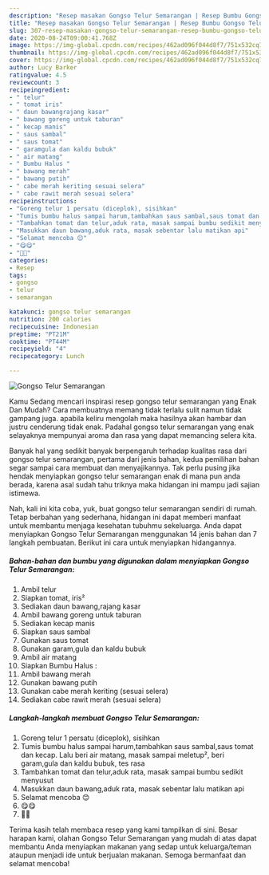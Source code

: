 ```yaml
---
description: "Resep masakan Gongso Telur Semarangan | Resep Bumbu Gongso Telur Semarangan Yang Sempurna"
title: "Resep masakan Gongso Telur Semarangan | Resep Bumbu Gongso Telur Semarangan Yang Sempurna"
slug: 307-resep-masakan-gongso-telur-semarangan-resep-bumbu-gongso-telur-semarangan-yang-sempurna
date: 2020-08-24T09:00:41.768Z
image: https://img-global.cpcdn.com/recipes/462ad096f044d8f7/751x532cq70/gongso-telur-semarangan-foto-resep-utama.jpg
thumbnail: https://img-global.cpcdn.com/recipes/462ad096f044d8f7/751x532cq70/gongso-telur-semarangan-foto-resep-utama.jpg
cover: https://img-global.cpcdn.com/recipes/462ad096f044d8f7/751x532cq70/gongso-telur-semarangan-foto-resep-utama.jpg
author: Lucy Barker
ratingvalue: 4.5
reviewcount: 3
recipeingredient:
- " telur"
- " tomat iris"
- " daun bawangrajang kasar"
- " bawang goreng untuk taburan"
- " kecap manis"
- " saus sambal"
- " saus tomat"
- " garamgula dan kaldu bubuk"
- " air matang"
- " Bumbu Halus "
- " bawang merah"
- " bawang putih"
- " cabe merah keriting sesuai selera"
- " cabe rawit merah sesuai selera"
recipeinstructions:
- "Goreng telur 1 persatu (diceplok), sisihkan"
- "Tumis bumbu halus sampai harum,tambahkan saus sambal,saus tomat dan kecap. Lalu beri air matang, masak sampai meletup², beri garam,gula dan kaldu bubuk, tes rasa"
- "Tambahkan tomat dan telur,aduk rata, masak sampai bumbu sedikit menyusut"
- "Masukkan daun bawang,aduk rata, masak sebentar lalu matikan api"
- "Selamat mencoba 😊"
- "😋😋"
- "🤤🤤"
categories:
- Resep
tags:
- gongso
- telur
- semarangan

katakunci: gongso telur semarangan 
nutrition: 200 calories
recipecuisine: Indonesian
preptime: "PT21M"
cooktime: "PT44M"
recipeyield: "4"
recipecategory: Lunch

---
```



![Gongso Telur Semarangan](https://img-global.cpcdn.com/recipes/462ad096f044d8f7/751x532cq70/gongso-telur-semarangan-foto-resep-utama.jpg)

Kamu Sedang mencari inspirasi resep gongso telur semarangan yang Enak Dan Mudah? Cara membuatnya memang tidak terlalu sulit namun tidak gampang juga. apabila keliru mengolah maka hasilnya akan hambar dan justru cenderung tidak enak. Padahal gongso telur semarangan yang enak selayaknya mempunyai aroma dan rasa yang dapat memancing selera kita.



Banyak hal yang sedikit banyak berpengaruh terhadap kualitas rasa dari gongso telur semarangan, pertama dari jenis bahan, kedua pemilihan bahan segar sampai cara membuat dan menyajikannya. Tak perlu pusing jika hendak menyiapkan gongso telur semarangan enak di mana pun anda berada, karena asal sudah tahu triknya maka hidangan ini mampu jadi sajian istimewa.


Nah, kali ini kita coba, yuk, buat gongso telur semarangan sendiri di rumah. Tetap berbahan yang sederhana, hidangan ini dapat memberi manfaat untuk membantu menjaga kesehatan tubuhmu sekeluarga. Anda dapat menyiapkan Gongso Telur Semarangan menggunakan 14 jenis bahan dan 7 langkah pembuatan. Berikut ini cara untuk menyiapkan hidangannya.

<!--inarticleads1-->

##### Bahan-bahan dan bumbu yang digunakan dalam menyiapkan Gongso Telur Semarangan:

1. Ambil  telur
1. Siapkan  tomat, iris²
1. Sediakan  daun bawang,rajang kasar
1. Ambil  bawang goreng untuk taburan
1. Sediakan  kecap manis
1. Siapkan  saus sambal
1. Gunakan  saus tomat
1. Gunakan  garam,gula dan kaldu bubuk
1. Ambil  air matang
1. Siapkan  Bumbu Halus :
1. Ambil  bawang merah
1. Gunakan  bawang putih
1. Gunakan  cabe merah keriting (sesuai selera)
1. Sediakan  cabe rawit merah (sesuai selera)




<!--inarticleads2-->

##### Langkah-langkah membuat Gongso Telur Semarangan:

1. Goreng telur 1 persatu (diceplok), sisihkan
1. Tumis bumbu halus sampai harum,tambahkan saus sambal,saus tomat dan kecap. Lalu beri air matang, masak sampai meletup², beri garam,gula dan kaldu bubuk, tes rasa
1. Tambahkan tomat dan telur,aduk rata, masak sampai bumbu sedikit menyusut
1. Masukkan daun bawang,aduk rata, masak sebentar lalu matikan api
1. Selamat mencoba 😊
1. 😋😋
1. 🤤🤤




Terima kasih telah membaca resep yang kami tampilkan di sini. Besar harapan kami, olahan Gongso Telur Semarangan yang mudah di atas dapat membantu Anda menyiapkan makanan yang sedap untuk keluarga/teman ataupun menjadi ide untuk berjualan makanan. Semoga bermanfaat dan selamat mencoba!
